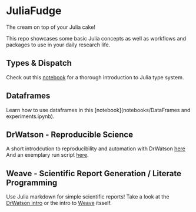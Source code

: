 # JuliaFudge

The cream on top of your Julia cake!

This repo showcases some basic Julia concepts as well as workflows and packages
to use in your daily research life.

## Types & Dispatch

Check out this [notebook](notebooks/types_dispatch.ipynb) for a thorough
introduction to Julia type system.


## Dataframes

Learn how to use dataframes in this [notebook](notebooks/DataFrames and experiments.ipynb).


## DrWatson - Reproducible Science

A short introdcution to reproducibility and automation with DrWatson
[here](papers/drwatson.html) And an exemplary run script
[here](scripts/final_run.jl).


## Weave - Scientific Report Generation / Literate Programming

Use Julia markdown for simple scientific reports! Take a look at the [DrWatson
intro](papers/drwatson.jmd) or the intro to [Weave](papers/weave.jmd) itsself.
